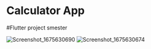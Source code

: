 # Calculator App

#Flutter project smester 

![Screenshot_1675630690](https://user-images.githubusercontent.com/124530730/216845664-e71d1275-5321-4ef0-94da-c808dc4d9acb.png)
![Screenshot_1675630674](https://user-images.githubusercontent.com/124530730/216845668-d80c8da2-42f3-4951-ba9c-5561e8d533e8.png)


